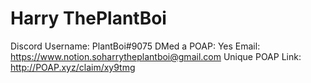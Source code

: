 # Harry ThePlantBoi

Discord Username: PlantBoi#9075
DMed a POAP: Yes
Email: https://www.notion.soharrytheplantboi@gmail.com
Unique POAP Link: http://POAP.xyz/claim/xy9tmg